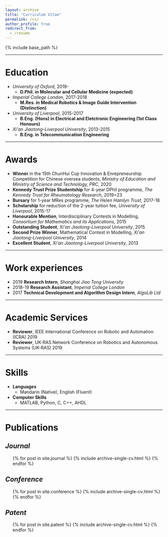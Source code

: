 ```yaml
---
layout: archive
title: "Curriculum Vitae"
permalink: /cv/
author_profile: true
redirect_from:
  - /resume
---
```


{% include base_path %}

<hr color="000000"/>

# Education

* <i>University of Oxford</i>, 2019-
  * <b>D.Phil. in Molecular and Cellular Medicine (expected)</b>
* <i>Imperial College London</i>, 2017-2018
  * <b>M.Res. in Medical Robotics & Image Guide Intervention (Distinction)</b>
* <i>University of Liverpool</i>, 2015-2017
  * <b>B.Eng. (Hons) in Electrical and Eletctronic Engineering (1st Class Honours)</b>
* <i>Xi'an Jiaotong-Liverpool University</i>, 2013-2015
  * <b>B.Eng. in Telecommunication Engineering</b>
 
---

# Awards

* <b>Winner</b> in the 15th ChunHui Cup Innovation & Enrepreneurship Competition for Chinese oversea students, <i>Ministry of Education and Ministry of Science and Technology, PRC</i>, 2020
* <b>Kennedy Trust Prize Studentship</b> for 4-year DPhil programme, <i>The Kennedy Trust for Rheumatology Research</i>, 2019=23
* <b>Bursary</b> for 1-year MRes programme, <i>The Helen Hamlyn Trust</i>, 2017-18
* <b>Scholarship</b> for reduction of the 2-year tuition fee, <i>University of Liverpool</i>, 2015-17
* <b>Honourable Mention</b>, Interdisciplinary Contests in Modelling, <i>Consortium for Mathematics and its Applications</i>, 2015
* <b>Outstanding Student</b>, <i>Xi'an Jiaotong-Liverpool University</i>, 2015
* <b>Second Prize Winner</b>, Mathematical Contest in Modelling, <i>Xi'an Jiaotong-Liverpool University</i>, 2014
* <b>Excellent Student</b>, <i>Xi'an Jiaotong-Liverpool University</i>, 2013

---

# Work experiences

* 2019 <b>Research Intern</b>, <i>Shanghai Jiao Tong University</i>
* 2018-19 <b>Research Assistant</b>, <i>Imperial College London</i>
* 2017 <b>Technical Development and Algorithm Design Intern</b>, <i>AlgoLib Ltd</i>
  
---

# Academic Services

* <b>Reviewer</b>, IEEE International Conference on Robotic and Automation (ICRA) 2019
* <b>Reviewer</b>, UK-RAS Network Conference on Robotics and Autonomous Systems (UK-RAS) 2019

---

# Skills

* <b>Languages</b>
  * Mandarin (Native), English (Fluent)
* <b>Computer Skills</b>
  * MATLAB, Python, C, C++, AHDL
  
---

# Publications

## <i>Journal</i>
  <ul>{% for post in site.journal %}
    {% include archive-single-cv.html %}
  {% endfor %}</ul>

## <i>Conference</i>
  <ul>{% for post in site.conference %}
    {% include archive-single-cv.html %}
  {% endfor %}</ul>
  
## <i>Patent</i>
  <ul>{% for post in site.patent %}
    {% include archive-single-cv.html %}
  {% endfor %}</ul>

<br />
